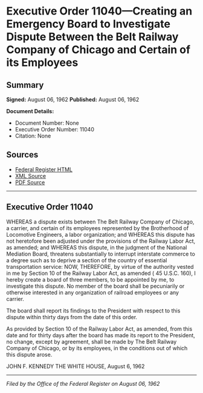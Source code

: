 # Executive Order 11040—Creating an Emergency Board to Investigate Dispute Between the Belt Railway Company of Chicago and Certain of its Employees

## Summary

**Signed:** August 06, 1962
**Published:** August 06, 1962

**Document Details:**
- Document Number: None
- Executive Order Number: 11040
- Citation: None

## Sources
- [Federal Register HTML](https://www.presidency.ucsb.edu/documents/executive-order-11040-creating-emergency-board-investigate-dispute-between-the-belt)
- [XML Source](None)
- [PDF Source](None)

---

## Executive Order 11040

WHEREAS a dispute exists between The Belt Railway Company of Chicago, a carrier, and certain of its employees represented by the Brotherhood of Locomotive Engineers, a labor organization; and
WHEREAS this dispute has not heretofore been adjusted under the provisions of the Railway Labor Act, as amended; and
WHEREAS this dispute, in the judgment of the National Mediation Board, threatens substantially to interrupt interstate commerce to a degree such as to deprive a section of the country of essential transportation service:
NOW, THEREFORE, by virtue of the authority vested in me by Section 10 of the Railway Labor Act, as amended ( 45 U.S.C. 160), I hereby create a board of three members, to be appointed by me, to investigate this dispute. No member of the board shall be pecuniarily or otherwise interested in any organization of railroad employees or any carrier.

The board shall report its findings to the President with respect to this dispute within thirty days from the date of this order.

As provided by Section 10 of the Railway Labor Act, as amended, from this date and for thirty days after the board has made its report to the President, no change, except by agreement, shall be made by The Belt Railway Company of Chicago, or by its employees, in the conditions out of which this dispute arose.

JOHN F. KENNEDY
THE WHITE HOUSE,
August 6, 1962

---

*Filed by the Office of the Federal Register on August 06, 1962*
